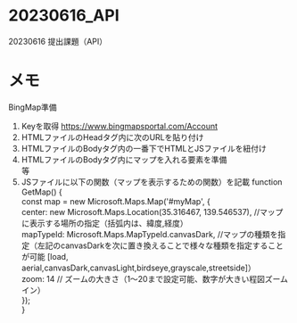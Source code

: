 # 20230616_API

20230616 提出課題（API）























# メモ

BingMap準備

1. Keyを取得 https://www.bingmapsportal.com/Account <br>
2. HTMLファイルのHeadタグ内に次のURLを貼り付け <script src='https://www.bing.com/api/maps/mapcontrol?callback=GetMap&key=[*** your key info***]' async defer></script> 
3. HTMLファイルのBodyタグ内の一番下でHTMLとJSファイルを紐付け
4. HTMLファイルのBodyタグ内にマップを入れる要素を準備 <div id="map"><div>等
5. JSファイルに以下の関数（マップを表示するための関数）を記載
    function GetMap() { <br>
    const map = new Microsoft.Maps.Map('#myMap', { <br>
        center: new Microsoft.Maps.Location(35.316467, 139.546537), //マップに表示する場所の指定（括弧内は、緯度,経度）<br>
        mapTypeId: Microsoft.Maps.MapTypeId.canvasDark, //マップの種類を指定（左記のcanvasDarkを次に置き換えることで様々な種類を指定することが可能 [load, aerial,canvasDark,canvasLight,birdseye,grayscale,streetside]）<br>
        zoom: 14  // ズームの大きさ（1〜20まで設定可能、数字が大きい程図ズームイン）<br>
    });<br>
}


